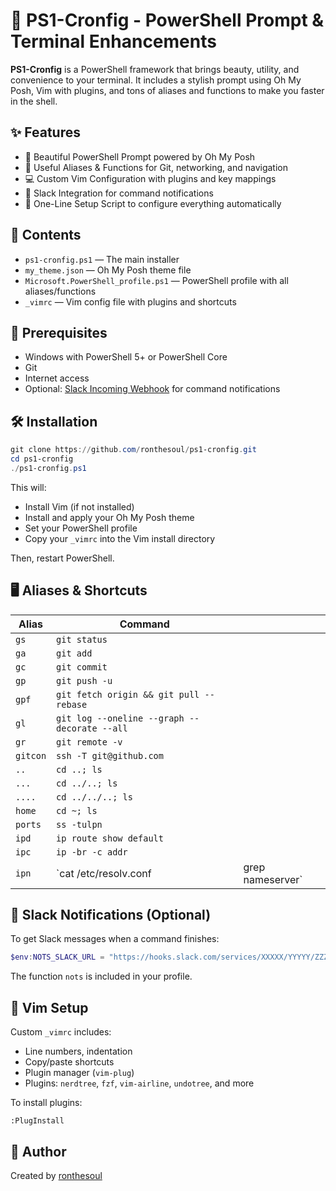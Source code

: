 # 🚀 PS1-Cronfig - PowerShell Prompt & Terminal Enhancements

**PS1-Cronfig** is a PowerShell framework that brings beauty, utility, and convenience to your terminal. It includes a stylish prompt using Oh My Posh, Vim with plugins, and tons of aliases and functions to make you faster in the shell.

## ✨ Features

- 🎨 Beautiful PowerShell Prompt powered by Oh My Posh
- 🧠 Useful Aliases & Functions for Git, networking, and navigation
- 💻 Custom Vim Configuration with plugins and key mappings
- 🔔 Slack Integration for command notifications
- 🚀 One-Line Setup Script to configure everything automatically

## 📁 Contents

- `ps1-cronfig.ps1` — The main installer
- `my_theme.json` — Oh My Posh theme file
- `Microsoft.PowerShell_profile.ps1` — PowerShell profile with all aliases/functions
- `_vimrc` — Vim config file with plugins and shortcuts

## 🔧 Prerequisites

- Windows with PowerShell 5+ or PowerShell Core
- Git
- Internet access
- Optional: [Slack Incoming Webhook](https://api.slack.com/messaging/webhooks) for command notifications

## 🛠 Installation

```powershell
git clone https://github.com/ronthesoul/ps1-cronfig.git
cd ps1-cronfig
./ps1-cronfig.ps1
```

This will:

- Install Vim (if not installed)
- Install and apply your Oh My Posh theme
- Set your PowerShell profile
- Copy your `_vimrc` into the Vim install directory

Then, restart PowerShell.

## 🖥 Aliases & Shortcuts

| Alias    | Command                                      |                   |
| -------- | -------------------------------------------- | ----------------- |
| `gs`     | `git status`                                 |                   |
| `ga`     | `git add`                                    |                   |
| `gc`     | `git commit`                                 |                   |
| `gp`     | `git push -u`                                |                   |
| `gpf`    | `git fetch origin && git pull --rebase`      |                   |
| `gl`     | `git log --oneline --graph --decorate --all` |                   |
| `gr`     | `git remote -v`                              |                   |
| `gitcon` | `ssh -T git@github.com`                      |                   |
| `..`     | `cd ..; ls`                                  |                   |
| `...`    | `cd ../..; ls`                               |                   |
| `....`   | `cd ../../..; ls`                            |                   |
| `home`   | `cd ~; ls`                                   |                   |
| `ports`  | `ss -tulpn`                                  |                   |
| `ipd`    | `ip route show default`                      |                   |
| `ipc`    | `ip -br -c addr`                             |                   |
| `ipn`    | \`cat /etc/resolv.conf                       | grep nameserver\` |

## 🔔 Slack Notifications (Optional)

To get Slack messages when a command finishes:

```powershell
$env:NOTS_SLACK_URL = "https://hooks.slack.com/services/XXXXX/YYYYY/ZZZZZ"
```

The function `nots` is included in your profile.

## 📝 Vim Setup

Custom `_vimrc` includes:

- Line numbers, indentation
- Copy/paste shortcuts
- Plugin manager (`vim-plug`)
- Plugins: `nerdtree`, `fzf`, `vim-airline`, `undotree`, and more

To install plugins:

```vim
:PlugInstall
```

## 👤 Author

Created by [ronthesoul](https://github.com/ronthesoul)

